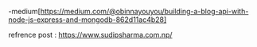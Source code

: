 -medium[https://medium.com/@obinnayouyou/building-a-blog-api-with-node-js-express-and-mongodb-862d11ac4b28]

refrence post : https://www.sudipsharma.com.np/